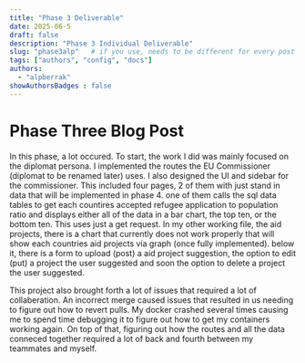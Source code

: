 ```yaml
---
title: "Phase 3 Deliverable"
date: 2025-06-5
draft: false
description: "Phase 3 Individual Deliverable"
slug: "phase3alp"   # if you use, needs to be different for every post
tags: ["authors", "config", "docs"]
authors:
  - "alpberrak"
showAuthorsBadges : false
---
```


# Phase Three Blog Post

In this phase, a lot occured. To start, the work I did was mainly focused on the diplomat persona. I implemented the routes the EU Commissioner (diplomat to be renamed later) uses. I also designed the UI and sidebar for the commissioner. This included four pages, 2 of them with just stand in data that will be implemented in phase 4. one of them calls the sql data tables to get each countires accepted refugee application to population ratio and displays either all of the data in a bar chart, the top ten, or the bottom ten. This uses just a get request. In my other working file, the aid projects, there is a chart that currently does not work properly that will show each countries aid projects via graph (once fully implemented). below it, there is a form to upload (post) a aid project suggestion, the option to edit (put) a project the user suggested and soon the option to delete a project the user suggested.

This project also brought forth a lot of issues that required a lot of collaberation. An incorrect merge caused issues that resulted in us needing to figure out how to revert pulls. My docker crashed several times causing me to spend time debugging it to figure out how to get my containers working again. On top of that, figuring out how the routes and all the data conneced together required a lot of back and fourth between my teammates and myself.